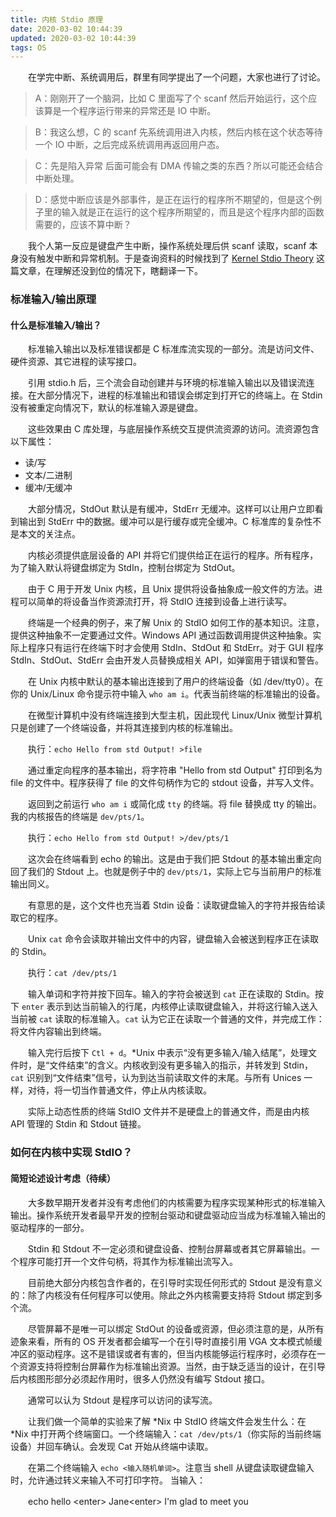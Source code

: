 ```yaml
---
title: 内核 Stdio 原理
date: 2020-03-02 10:44:39
updated: 2020-03-02 10:44:39
tags: OS
---
```

　　在学完中断、系统调用后，群里有同学提出了一个问题，大家也进行了讨论。
> A：刚刚开了一个脑洞，比如 C 里面写了个 scanf 然后开始运行，这个应该算是一个程序运行带来的异常还是 IO 中断。  
<!-- more -->
> B：我这么想，C 的 scanf 先系统调用进入内核，然后内核在这个状态等待一个 IO 中断，之后完成系统调用再返回用户态。  

> C：先是陷入异常 后面可能会有 DMA 传输之类的东西？所以可能还会结合中断处理。  

> D：感觉中断应该是外部事件，是正在运行的程序所不期望的，但是这个例子里的输入就是正在运行的这个程序所期望的，而且是这个程序内部的函数需要的，应该不算中断？  

　　我个人第一反应是键盘产生中断，操作系统处理后供 scanf 读取，scanf 本身没有触发中断和异常机制。于是查询资料的时候找到了 [Kernel Stdio Theory](https://wiki.osdev.org/Kernel_Stdio_Theory) 这篇文章，在理解还没到位的情况下，瞎翻译一下。

### 标准输入/输出原理
#### 什么是标准输入/输出？
　　标准输入输出以及标准错误都是 C 标准库流实现的一部分。流是访问文件、硬件资源、其它进程的读写接口。

　　引用 stdio.h 后，三个流会自动创建并与环境的标准输入输出以及错误流连接。在大部分情况下，进程的标准输出和错误会绑定到打开它的终端上。在 Stdin 没有被重定向情况下，默认的标准输入源是键盘。

　　这些效果由 C 库处理，与底层操作系统交互提供流资源的访问。流资源包含以下属性：

- 读/写
- 文本/二进制
- 缓冲/无缓冲

　　大部分情况，StdOut 默认是有缓冲，StdErr 无缓冲。这样可以让用户立即看到输出到 StdErr 中的数据。缓冲可以是行缓存或完全缓冲。C 标准库的复杂性不是本文的关注点。

　　内核必须提供底层设备的 API 并将它们提供给正在运行的程序。所有程序，为了输入默认将键盘绑定为 StdIn，控制台绑定为 StdOut。

　　由于 C 用于开发 Unix 内核，且 Unix 提供将设备抽象成一般文件的方法。进程可以简单的将设备当作资源流打开，将 StdIO 连接到设备上进行读写。

　　终端是一个经典的例子，来了解 Unix 的 StdIO 如何工作的基本知识。注意，提供这种抽象不一定要通过文件。Windows API 通过函数调用提供这种抽象。实际上程序只有运行在终端下时才会使用 StdIn、StdOut 和 StdErr。对于 GUI 程序 StdIn、StdOut、StdErr 会由开发人员替换成相关 API，如弹窗用于错误和警告。

　　在 Unix 内核中默认的基本输出连接到了用户的终端设备（如 /dev/tty0）。在你的 Unix/Linux 命令提示符中输入 `who am i`。代表当前终端的标准输出的设备。

　　在微型计算机中没有终端连接到大型主机，因此现代 Linux/Unix 微型计算机只是创建了一个终端设备，并将其连接到内核的标准输出。

　　执行：`echo Hello from std Output! >file`

　　通过重定向程序的基本输出，将字符串 "Hello from std Output" 打印到名为 file 的文件中。程序获得了 file 的文件句柄作为它的 stdout 设备，并写入文件。

　　返回到之前运行 `who am i` 或简化成 `tty` 的终端。将 file 替换成 tty 的输出。我的内核报告的终端是 `dev/pts/1`。

　　执行：`echo Hello from std Output! >/dev/pts/1`

　　这次会在终端看到 echo 的输出。这是由于我们把 Stdout 的基本输出重定向回了我们的 Stdout 上。也就是例子中的 `dev/pts/1`，实际上它与当前用户的标准输出同义。

　　有意思的是，这个文件也充当着 Stdin 设备：读取键盘输入的字符并报告给读取它的程序。

　　Unix `cat` 命令会读取并输出文件中的内容，键盘输入会被送到程序正在读取的 Stdin。

　　执行：`cat /dev/pts/1 `

　　输入单词和字符并按下回车。输入的字符会被送到 `cat` 正在读取的 Stdin。按下 `enter` 表示到达当前输入的行尾，内核停止读取键盘输入，并将这行输入送入当前被 `cat` 读取的标准输入。`cat` 认为它正在读取一个普通的文件，并完成工作：将文件内容输出到终端。

　　输入完行后按下 `Ctl + d`。*Unix 中表示“没有更多输入/输入结尾”，处理文件时，是“文件结束”的含义。内核收到没有更多输入的指示，并转发到 Stdin，`cat` 识别到“文件结束”信号，认为到达当前读取文件的末尾。与所有 Unices 一样，对待，将一切当作普通文件，停止从内核读取。

　　实际上动态性质的终端 StdIO 文件并不是硬盘上的普通文件，而是由内核 API 管理的 Stdin 和 Stdout 链接。

### 如何在内核中实现 StdIO？
#### 简短论述设计考虑（待续）
　　大多数早期开发者并没有考虑他们的内核需要为程序实现某种形式的标准输入输出。操作系统开发者最早开发的控制台驱动和键盘驱动应当成为标准输入输出的驱动程序的一部分。

　　Stdin 和 Stdout 不一定必须和键盘设备、控制台屏幕或者其它屏幕输出。一个程序可能打开一个文件句柄，将其作为标准输出流写入。

　　目前绝大部分内核包含作者的，在引导时实现任何形式的 Stdout 是没有意义的：除了内核没有任何程序可以使用。除此之外内核需要支持将 Stdout 绑定到多个流。

　　尽管屏幕不是唯一可以绑定 StdOut 的设备或资源，但必须注意的是，从所有迹象来看，所有的 OS 开发者都会编写一个在引导时直接引用 VGA 文本模式帧缓冲区的驱动程序。这不是错误或者有害的，但当内核能够运行程序时，必须存在一个资源支持将控制台屏幕作为标准输出资源。当然，由于缺乏适当的设计，在引导后内核图形部分必须起作用时，很多人仍然没有编写 Stdout 接口。

　　通常可以认为 Stdout 是程序可以访问的读写流。

　　让我们做一个简单的实验来了解 *Nix 中 StdIO 终端文件会发生什么：在 *Nix 中打开两个终端窗口。一个终端输入：`cat /dev/pts/1`（你实际的当前终端设备）并回车确认。会发现 Cat 开始从终端中读取。

　　在第二个终端输入 `echo <输入随机单词>`。注意当 shell 从键盘读取键盘输入时，允许通过转义来输入不可打印字符。
当输入：

　　echo hello \<enter> Jane\<enter> I\'m glad to meet you<enter> 


　　





